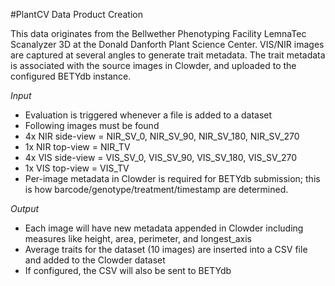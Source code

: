 #PlantCV Data Product Creation

This data originates from the Bellwether Phenotyping Facility LemnaTec Scanalyzer 3D at the Donald Danforth Plant Science Center. VIS/NIR images are captured at several angles to generate trait metadata. The trait metadata is associated with the source images in Clowder, and uploaded to the configured BETYdb instance.


_Input_

 - Evaluation is triggered whenever a file is added to a dataset
 - Following images must be found
  - 4x NIR side-view = NIR_SV_0, NIR_SV_90, NIR_SV_180, NIR_SV_270
  - 1x NIR top-view = NIR_TV
  - 4x VIS side-view = VIS_SV_0, VIS_SV_90, VIS_SV_180, VIS_SV_270
  - 1x VIS top-view = VIS_TV
 - Per-image metadata in Clowder is required for BETYdb submission; this is how barcode/genotype/treatment/timestamp are determined.

_Output_

 - Each image will have new metadata appended in Clowder including measures like height, area, perimeter, and longest_axis
 - Average traits for the dataset (10 images) are inserted into a CSV file and added to the Clowder dataset
 - If configured, the CSV will also be sent to BETYdb


